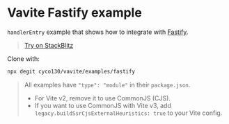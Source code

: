 # Vavite Fastify example

`handlerEntry` example that shows how to integrate with [Fastify](https://fastify.io/).

> [Try on StackBlitz](https://stackblitz.com/github/cyco130/vavite/tree/main/examples/fastify)

Clone with:

```bash
npx degit cyco130/vavite/examples/fastify
```

> All examples have `"type": "module"` in their `package.json`.
>
> - For Vite v2, remove it to use CommonJS (CJS).
> - If you want to use CommonJS with Vite v3, add `legacy.buildSsrCjsExternalHeuristics: true` to your Vite config.
